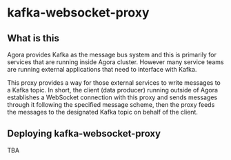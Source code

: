 # kafka-websocket-proxy

## What is this

Agora provides Kafka as the message bus system and this is primarily for services that are running inside Agora cluster.
However many service teams are running external applications that need to interface with Kafka.

This proxy provides a way for those external services to write messages to a Kafka topic.
In short, the client (data producer) running outside of Agora establishes a WebSocket connection with this proxy and sends messages through it following the specified message scheme, then the proxy feeds the messages to the designated Kafka topic on behalf of the client.

## Deploying kafka-websocket-proxy

TBA
